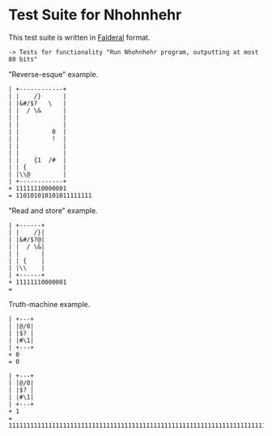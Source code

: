 Test Suite for Nhohnhehr
========================

This test suite is written in [Falderal][] format.

[Falderal]: https://catseye.tc/node/Falderal

    -> Tests for functionality "Run Nhohnhehr program, outputting at most 80 bits"

"Reverse-esque" example.

    | +------------+
    | |    /}      |
    | |&#/$?   \   |
    | |  / \&      |
    | |            |
    | |            |
    | |         0  |
    | |         !  |
    | |            |
    | |            |
    | |    {1  /#  |
    | | {          |
    | |\\@         |
    | +------------+
    + 11111110000001
    = 110101010101011111111

"Read and store" example.

    | +------+
    | |    /}|
    | |&#/$?@|
    | |  / \&|
    | |      |
    | | {    |
    | |\\    |
    | +------+
    + 11111110000001
    = 

Truth-machine example.

    | +---+
    | |@/0|
    | |$? |
    | |#\1|
    | +---+
    + 0
    = 0

    | +---+
    | |@/0|
    | |$? |
    | |#\1|
    | +---+
    + 1
    = 11111111111111111111111111111111111111111111111111111111111111111111111111111111

